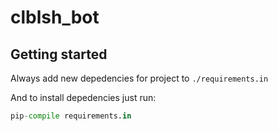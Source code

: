 # clblsh_bot

## Getting started

Always add new depedencies for project to `./requirements.in`

And to install depedencies just run:

```python
pip-compile requirements.in
```